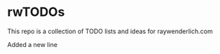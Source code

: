 # rwTODOs

This repo is a collection of TODO lists and ideas for raywenderlich.com

Added a new line

